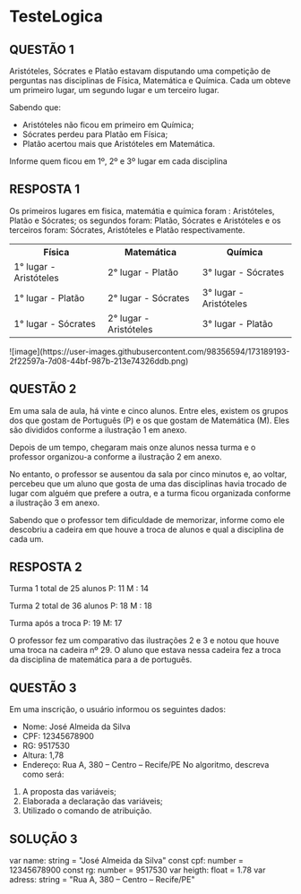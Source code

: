 # TesteLogica

## QUESTÃO 1
Aristóteles, Sócrates e Platão estavam disputando uma competição de perguntas nas disciplinas de Física, Matemática e Química. Cada um obteve um primeiro lugar, um segundo lugar e um terceiro lugar.

Sabendo que: 
- Aristóteles não ficou em primeiro em Química; 
- Sócrates perdeu para Platão em Física; 
- Platão acertou mais que Aristóteles em Matemática.

Informe quem ficou em 1º, 2º e 3º lugar em cada disciplina

## RESPOSTA 1
Os primeiros lugares em fisica, matemátia e química foram : Aristóteles, Platão e Sócrates; os segundos foram: Platão, Sócrates e Aristóteles e os terceiros foram: Sócrates, Aristóteles e Platão respectivamente.
<table>
 <tr>
  <th>Física </th>
  <th>Matemática</th>
  <th>Química </th>
 </tr>
<tr>
 <td>1° lugar - Aristóteles </td>
 <td>2° lugar - Platão </td>
 <td>3° lugar - Sócrates </td>
</tr>
 <tr>
  <td>1° lugar - Platão</td>
  <td>2° lugar - Sócrates</td>
  <td>3° lugar - Aristóteles</td>
 </tr>
 <tr>
  <td>1° lugar - Sócrates</td>
  <td>2° lugar - Aristóteles</td>
  <td>3° lugar - Platão </td>
 </tr>
</table>
![image](https://user-images.githubusercontent.com/98356594/173189193-2f22597a-7d08-44bf-987b-213e74326ddb.png)

## QUESTÃO 2
Em uma sala de aula, há vinte e cinco alunos.
Entre eles, existem os grupos dos que gostam de Português (P) e os que gostam de Matemática (M).
Eles são divididos conforme a ilustração 1 em anexo.

Depois de um tempo, chegaram mais onze alunos nessa turma e o professor organizou-a conforme a ilustração 2 em anexo.

No entanto, o professor se ausentou da sala por cinco minutos e, ao voltar, percebeu que um aluno que gosta de uma das disciplinas havia trocado de lugar com alguém que prefere a outra, e a turma ficou organizada conforme a ilustração 3 em anexo.

Sabendo que o professor tem dificuldade de memorizar, informe como ele descobriu a cadeira em que houve a troca de alunos e qual a disciplina de cada um. 

## RESPOSTA 2
Turma 1 total de 25 alunos
P: 11
M : 14

Turma 2 total de 36 alunos
P: 18
M : 18

Turma após a troca 
P: 19
M: 17

O professor fez um comparativo das ilustrações 2 e 3 e notou que houve uma troca na cadeira nº 29. O aluno que estava nessa cadeira fez a troca da disciplina de matemática para a de português. 

## QUESTÃO 3

Em uma inscrição, o usuário informou os seguintes dados:
- Nome: José Almeida da Silva
- CPF: 12345678900
- RG: 9517530
- Altura: 1,78
- Endereço: Rua A, 380 – Centro – Recife/PE
No algoritmo, descreva como será:
1. A proposta das variáveis;
2. Elaborada a declaração das variáveis;
3. Utilizado o comando de atribuição.

## SOLUÇÃO 3 
var name: string = "José Almeida da Silva"
const cpf: number = 12345678900
const rg: number = 9517530
var heigth: float = 1.78
var adress: string = "Rua A, 380 – Centro – Recife/PE" 
